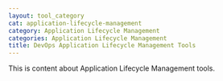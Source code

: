 ```yaml
---
layout: tool_category
cat: application-lifecycle-management
category: Application Lifecycle Management
categories: Application Lifecycle Management
title: DevOps Application Lifecycle Management Tools
---
```

This is content about Application Lifecycle Management tools.